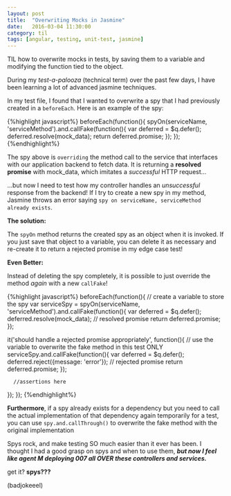 ```yaml
---
layout: post
title:  "Overwriting Mocks in Jasmine"
date:   2016-03-04 11:30:00
category: til
tags: [angular, testing, unit-test, jasmine]
---
```


TIL how to overwrite mocks in tests, by saving them to a variable and modifying the function tied to the object.

During my *test-a-palooza* (technical term) over the past few days, I have been learning a lot of advanced jasmine techniques.

In my test file, I found that I wanted to overwrite a spy that I had previously created in a `beforeEach`. Here is an example of the spy:

{%highlight javascript%}
beforeEach(function(){
   spyOn(serviceName, 'serviceMethod').and.callFake(function(){
      var deferred = $q.defer();
      deferred.resolve(mock_data);
      return deferred.promise;
   });
});
{%endhighlight%}

The spy above is `overriding` the method call to the service that interfaces with our application backend to fetch data. It is returning a __resolved promise__ with mock_data, which imitates a *successful* HTTP request...

...but now I need to test how my controller handles an *unsuccessful* response from the backend! If I try to create a new spy in my method, Jasmine throws an error saying `spy on serviceName, serviceMethod already exists`.

__The solution:__

The `spyOn` method returns the created spy as an object when it is invoked. If you just save that object to a variable, you can delete it as necessary and re-create it to return a rejected promise in my edge case test!

__Even Better:__

Instead of deleting the spy completely, it is possible to just override the method *again* with a new `callFake`!

{%highlight javascript%}
beforeEach(function(){
   // create a variable to store the spy
   var serviceSpy = spyOn(serviceName, 'serviceMethod').and.callFake(function(){
      var deferred = $q.defer();
      deferred.resolve(mock_data); // resolved promise
      return deferred.promise;
   });

   it('should handle a rejected promise appropriately', function(){
      // use the variable to overwrite the fake method in this test ONLY
      serviceSpy.and.callFake(function(){
         var deferred = $q.defer();
         deferred.reject({message: 'error'}); // rejected promise
         return deferred.promise;
      });

      //assertions here
   });
});
{%endhighlight%}

__Furthermore__, if a spy already exists for a dependency but you need to call the actual implementation of that dependency again temporarily for a test, you can use `spy.and.callThrough()` to overwrite the fake method with the original implementation

Spys rock, and make testing SO much easier than it ever has been. I thought I had a good grasp on spys and when to use them, ___but now I feel like agent M deploying 007 all OVER these controllers and services.___

get it? __spys???__

(badjokeeel)
